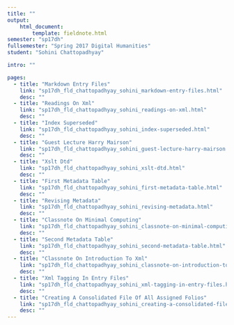 ```yaml
---
title: ""
output:
    html_document:
        template: fieldnote.html
semester: "sp17dh"
fullsemester: "Spring 2017 Digital Humanities"
student: "Sohini Chattopadhyay"

intro: ""

pages:
  - title: "Markdown Entry Files"
    link: "sp17dh_fld_chattopadhyay_sohini_markdown-entry-files.html"
    desc: ""
  - title: "Readings On Xml"
    link: "sp17dh_fld_chattopadhyay_sohini_readings-on-xml.html"
    desc: ""
  - title: "Index Superseded"
    link: "sp17dh_fld_chattopadhyay_sohini_index-superseded.html"
    desc: ""
  - title: "Guest Lecture Harry Mairson"
    link: "sp17dh_fld_chattopadhyay_sohini_guest-lecture-harry-mairson.html"
    desc: ""
  - title: "Xslt Dtd"
    link: "sp17dh_fld_chattopadhyay_sohini_xslt-dtd.html"
    desc: ""
  - title: "First Metadata Table"
    link: "sp17dh_fld_chattopadhyay_sohini_first-metadata-table.html"
    desc: ""
  - title: "Revising Metadata"
    link: "sp17dh_fld_chattopadhyay_sohini_revising-metadata.html"
    desc: ""
  - title: "Classnote On Minimal Computing"
    link: "sp17dh_fld_chattopadhyay_sohini_classnote-on-minimal-computing.html"
    desc: ""
  - title: "Second Metadata Table"
    link: "sp17dh_fld_chattopadhyay_sohini_second-metadata-table.html"
    desc: ""
  - title: "Classnote On Introduction To Xml"
    link: "sp17dh_fld_chattopadhyay_sohini_classnote-on-introduction-to-xml.html"
    desc: ""
  - title: "Xml Tagging In Entry Files"
    link: "sp17dh_fld_chattopadhyay_sohini_xml-tagging-in-entry-files.html"
    desc: ""
  - title: "Creating A Consolidated File Of All Assigned Folios"
    link: "sp17dh_fld_chattopadhyay_sohini_creating-a-consolidated-file-of-all-assigned-folios.html"
    desc: ""
---
```

